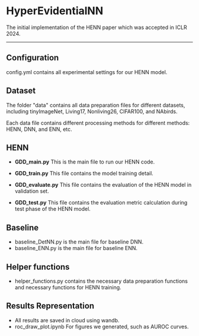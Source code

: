 # HyperEvidentialNN
The initial implementation of the HENN paper which was accepted in ICLR 2024.
************************************************************************************************
 
 
## **Configuration**
 config.yml contains all experimental settings for our HENN model.
 

## **Dataset**
The folder "data" contains all data preparation files for different datasets, including tinyImageNet, Living17, Nonliving26, CIFAR100, and NAbirds.

Each data file contains different processing methods for different methods: HENN, DNN, and ENN, etc.

## **HENN**

- **GDD_main.py**
This is the main file to run our HENN code.
 
- **GDD_train.py**
This file contains the model training detail.


- **GDD_evaluate.py**
This file contains the evaluation of the HENN model in validation set.

- **GDD_test.py**
This file contains the evaluation metric calculation during test phase of the HENN model.

## **Baseline**
- baseline_DetNN.py is the main file for baseline DNN.
- baseline_ENN.py is the main file for baseline ENN.
 
 
## **Helper functions**
- helper_functions.py contains the necessary data preparation functions and necessary functions for HENN training.

## **Results Representation**
- All results are saved in cloud using wandb.
- roc_draw_plot.ipynb For figures we generated, such as AUROC curves.
